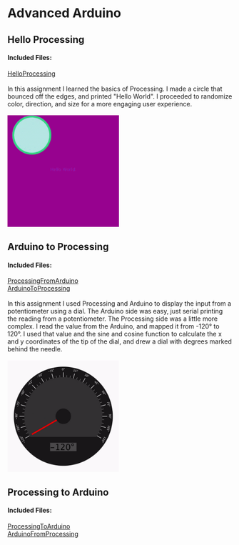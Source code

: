 # Advanced Arduino
## Hello Processing
#### Included Files:
<a href="HelloProcessing/HelloProcessing.pde">HelloProcessing</a> <br/>
<br/>
In this assignment I learned the basics of Processing. I made a circle that bounced off the edges, and printed "Hello World". I proceeded to randomize color, direction, and size for a more engaging user experience.
<br/><br/>
<IMG SRC="Media/HelloProcessingGif.gif"  width="250" height="250">
  
## Arduino to Processing
#### Included Files:
<a href="ProcessingFromArduino/ProcessingFromArduino.pde">ProcessingFromArduino</a> <br/>
<a href="ArduinoToProcessing/ArduinoToProcessing.ino">ArduinoToProcessing</a> <br/>
<br/>
In this assignment I used Processing and Arduino to display the input from a potentiometer using a dial. The Arduino side was easy, just serial printing the reading from a potentiometer. The Processing side was a little more complex. I read the value from the Arduino, and mapped it from -120° to 120°. I used that value and the sine and cosine function to calculate the x and y coordinates of the tip of the dial, and drew a dial with degrees marked behind the needle.
<br/><br/>
<IMG SRC="Media/ArduinoToProcessingGif.gif"  width="250" height="250">

## Processing to Arduino
#### Included Files:
<a href="ProcessingToArduino/ProcessingToArduino.pde">ProcessingToArduino</a> <br/>
<a href="ArduinoFromProcessing/ArduinoFromProcessing.ino">ArduinoFromProcessing</a> <br/>
